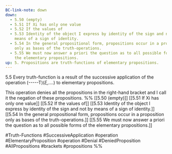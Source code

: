 ```yaml
---
BC-link-note: down
down:
  - 5.50 (empty)
  - 5.51 If Xi has only one value
  - 5.52 If the values of
  - 5.53 Identity of the object I express by identity of the sign and not by
    means of a sign of identity.
  - 5.54 In the general propositional form, propositions occur in a proposition
    only as bases of the truth-operations.
  - 5.55 We must now answer a priori the question as to all possible forms of
    the elementary propositions.
up: 5. Propositions are truth-functions of elementary propositions.
---
```

5.5 Every truth-function is a result of the successive application of the operation (-----T)($\xi$,....) to elementary propositions.

This operation denies all the propositions in the right-hand bracket and I call it the negation of these propositions.
%%
[[5.50 (empty)]]
[[5.51 If Xi has only one value]]
[[5.52 If the values of]]
[[5.53 Identity of the object I express by identity of the sign and not by means of a sign of identity.]]
[[5.54 In the general propositional form, propositions occur in a proposition only as bases of the truth-operations.]]
[[5.55 We must now answer a priori the question as to all possible forms of the elementary propositions.]]

#Truth-Functions #SuccessiveApplication #operation #ElementaryProposition #operation #Denial #DeniedProposition #AllPropositions #brackets #propositions %%